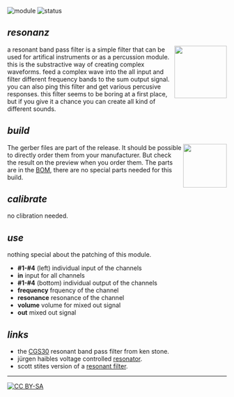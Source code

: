 ![module](https://img.shields.io/badge/module-other-yellow)
![status](https://img.shields.io/badge/status-final-green)

## *resonanz*

<a href="https://photos.google.com/share/AF1QipPR-NT3Snc10lRdeplb23y1ixCDCxzD0MtOzcAO54NFwgqTECFvAceLAIhImIJdqg?key=UWJQczlmZGFQQV93ZFFFRGc1dmFGaHo3RExic1l3"><img src="https://spielhuus.github.io/elektrophon/images/resonanz-logo-tmb.jpg" height="120px" align="right"></img></a> a resonant band pass filter is a simple filter that can be used for artifical  instruments or as a percussion module. this is the substractive way of creating complex waveforms. feed a complex wave into the all input and filter different frequency bands to the sum output signal. you can also ping this filter and get various percusive responses. this filter seems to be boring at a first place, but if you give it a chance you can create all kind of different sounds. 

## *build*

<a href="https://spielhuus.github.io/elektrophon/schemas/resonanz.pdf"><img src="https://spielhuus.github.io/elektrophon/images/resonanz-schema-tmb.png" height="100px" align="right"></img></a> The gerber files are part of the release. It should be possible to directly order them from your manufacturer. But check the result on the preview when you order them. The parts are in the [BOM](BOM.md), there are no special parts needed for this build.

## *calibrate*
no clibration needed.

## *use*

nothing special about the patching of this module.

* **#1-#4** (left) individual input of the channels
* **in** input for all channels
* **#1-#4** (bottom) individual output of the channels
* **frequency** frquency of the channel
* **resonance** resonance of the channel
* **volume** volume for mixed out signal
* **out** mixed out signal

## *links*

* the [CGS30][1] resonant band pass filter from ken stone.
* jürgen haibles voltage controlled [resonator][2].
* scott stites version of a [resonant filter][3].

---
[![CC BY-SA](https://licensebuttons.net/l/by-sa/3.0/88x31.png)](https://creativecommons.org/licenses/by-sa/4.0/)

[1]: https://www.elby-designs.com/webtek/cgs/cgs30/cgs30_bpf.html
[2]: https://web.archive.org/web/20120401171645/http://www.jhaible.de/resonator/resonator.html
[3]: http://www.birthofasynth.com/Scott_Stites/Pages/triple_svvcf_const.html
